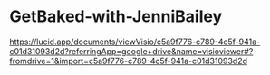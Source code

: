 # GetBaked-with-JenniBailey

https://lucid.app/documents/viewVisio/c5a9f776-c789-4c5f-941a-c01d31093d2d?referringApp=google+drive&name=visioviewer#?fromdrive=1&import=c5a9f776-c789-4c5f-941a-c01d31093d2d

